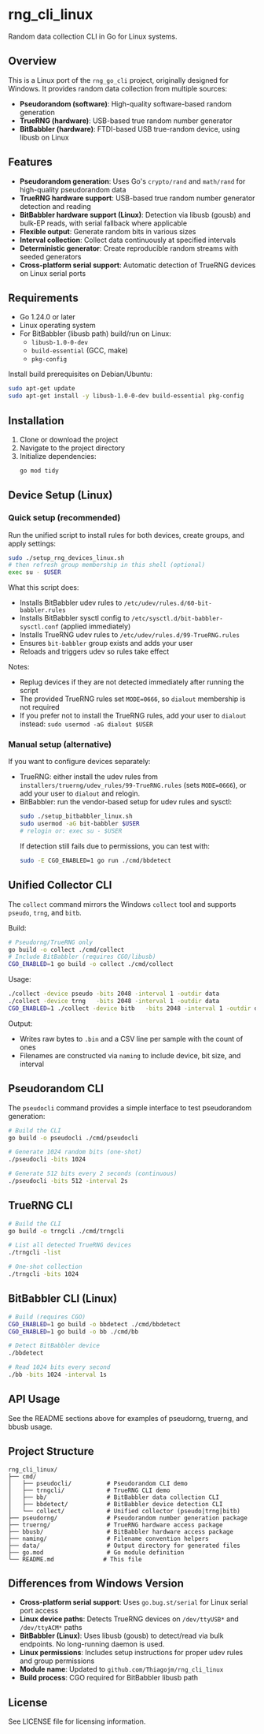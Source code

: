 # rng_cli_linux

Random data collection CLI in Go for Linux systems.

## Overview

This is a Linux port of the `rng_go_cli` project, originally designed for Windows. It provides random data collection from multiple sources:
- **Pseudorandom (software)**: High-quality software-based random generation
- **TrueRNG (hardware)**: USB-based true random number generator
- **BitBabbler (hardware)**: FTDI-based USB true-random device, using libusb on Linux

## Features

- **Pseudorandom generation**: Uses Go's `crypto/rand` and `math/rand` for high-quality pseudorandom data
- **TrueRNG hardware support**: USB-based true random number generator detection and reading
- **BitBabbler hardware support (Linux)**: Detection via libusb (gousb) and bulk-EP reads, with serial fallback where applicable
- **Flexible output**: Generate random bits in various sizes
- **Interval collection**: Collect data continuously at specified intervals
- **Deterministic generator**: Create reproducible random streams with seeded generators
- **Cross-platform serial support**: Automatic detection of TrueRNG devices on Linux serial ports

## Requirements

- Go 1.24.0 or later
- Linux operating system
- For BitBabbler (libusb path) build/run on Linux:
  - `libusb-1.0-0-dev`
  - `build-essential` (GCC, make)
  - `pkg-config`

Install build prerequisites on Debian/Ubuntu:
```bash
sudo apt-get update
sudo apt-get install -y libusb-1.0-0-dev build-essential pkg-config
```

## Installation

1. Clone or download the project
2. Navigate to the project directory
3. Initialize dependencies:
   ```bash
   go mod tidy
   ```

## Device Setup (Linux)

### Quick setup (recommended)

Run the unified script to install rules for both devices, create groups, and apply settings:

```bash
sudo ./setup_rng_devices_linux.sh
# then refresh group membership in this shell (optional)
exec su - $USER
```

What this script does:
- Installs BitBabbler udev rules to `/etc/udev/rules.d/60-bit-babbler.rules`
- Installs BitBabbler sysctl config to `/etc/sysctl.d/bit-babbler-sysctl.conf` (applied immediately)
- Installs TrueRNG udev rules to `/etc/udev/rules.d/99-TrueRNG.rules`
- Ensures `bit-babbler` group exists and adds your user
- Reloads and triggers udev so rules take effect

Notes:
- Replug devices if they are not detected immediately after running the script
- The provided TrueRNG rules set `MODE=0666`, so `dialout` membership is not required
- If you prefer not to install the TrueRNG rules, add your user to `dialout` instead: `sudo usermod -aG dialout $USER`

### Manual setup (alternative)

If you want to configure devices separately:

- TrueRNG: either install the udev rules from `installers/truerng/udev_rules/99-TrueRNG.rules` (sets `MODE=0666`), or add your user to `dialout` and relogin.
- BitBabbler: run the vendor-based setup for udev rules and sysctl:
  ```bash
  sudo ./setup_bitbabbler_linux.sh
  sudo usermod -aG bit-babbler $USER
  # relogin or: exec su - $USER
  ```
  If detection still fails due to permissions, you can test with:
  ```bash
  sudo -E CGO_ENABLED=1 go run ./cmd/bbdetect
  ```

## Unified Collector CLI

The `collect` command mirrors the Windows `collect` tool and supports `pseudo`, `trng`, and `bitb`.

Build:
```bash
# Pseudorng/TrueRNG only
go build -o collect ./cmd/collect
# Include BitBabbler (requires CGO/libusb)
CGO_ENABLED=1 go build -o collect ./cmd/collect
```

Usage:
```bash
./collect -device pseudo -bits 2048 -interval 1 -outdir data
./collect -device trng   -bits 2048 -interval 1 -outdir data
CGO_ENABLED=1 ./collect -device bitb   -bits 2048 -interval 1 -outdir data
```

Output:
- Writes raw bytes to `.bin` and a CSV line per sample with the count of ones
- Filenames are constructed via `naming` to include device, bit size, and interval

## Pseudorandom CLI

The `pseudocli` command provides a simple interface to test pseudorandom generation:

```bash
# Build the CLI
go build -o pseudocli ./cmd/pseudocli

# Generate 1024 random bits (one-shot)
./pseudocli -bits 1024

# Generate 512 bits every 2 seconds (continuous)
./pseudocli -bits 512 -interval 2s
```

## TrueRNG CLI

```bash
# Build the CLI
go build -o trngcli ./cmd/trngcli

# List all detected TrueRNG devices
./trngcli -list

# One-shot collection
./trngcli -bits 1024
```

## BitBabbler CLI (Linux)

```bash
# Build (requires CGO)
CGO_ENABLED=1 go build -o bbdetect ./cmd/bbdetect
CGO_ENABLED=1 go build -o bb ./cmd/bb

# Detect BitBabbler device
./bbdetect

# Read 1024 bits every second
./bb -bits 1024 -interval 1s
```

## API Usage

See the README sections above for examples of pseudorng, truerng, and bbusb usage.

## Project Structure

```
rng_cli_linux/
├── cmd/
│   ├── pseudocli/          # Pseudorandom CLI demo
│   ├── trngcli/            # TrueRNG CLI demo
│   ├── bb/                 # BitBabbler data collection CLI
│   ├── bbdetect/           # BitBabbler device detection CLI
│   └── collect/            # Unified collector (pseudo|trng|bitb)
├── pseudorng/              # Pseudorandom number generation package
├── truerng/                # TrueRNG hardware access package
├── bbusb/                  # BitBabbler hardware access package
├── naming/                 # Filename convention helpers
├── data/                   # Output directory for generated files
├── go.mod                  # Go module definition
└── README.md              # This file
```

## Differences from Windows Version

- **Cross-platform serial support**: Uses `go.bug.st/serial` for Linux serial port access
- **Linux device paths**: Detects TrueRNG devices on `/dev/ttyUSB*` and `/dev/ttyACM*` paths
- **BitBabbler (Linux)**: Uses libusb (gousb) to detect/read via bulk endpoints. No long-running daemon is used.
- **Linux permissions**: Includes setup instructions for proper udev rules and group permissions
- **Module name**: Updated to `github.com/Thiagojm/rng_cli_linux`
- **Build process**: CGO required for BitBabbler libusb path

## License

See LICENSE file for licensing information.
